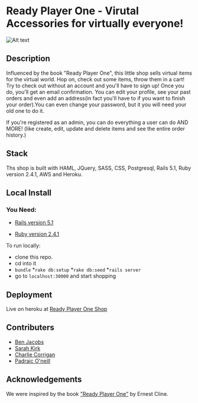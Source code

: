 # Ready Player One - Virutal Accessories for virtually everyone!

![Alt text](https://raw.github.com/Benjaminpjacobs/little-shop/master/screen-shots/little-shop.png?raw=true "Optional Title")

## Description

Influenced by the book "Ready Player One", this little shop sells virtual items for the virtual world. 
Hop on, check out some items, throw them in a cart! Try to check out without an account and you'll have
to sign up! Once you do, you'll get an email confirmation. You can edit your profile, see your past orders and
even add an address(in fact you'll have to if you want to finish your order).You can even change your password, but it you will need your old one to do it.

If you're registered as an admin, you can do everything a user can do AND MORE! (like create, edit, update and delete items and see the entire order history.)

## Stack

Ths shop is built with HAML, JQuery, SASS, CSS, Postgresql, Rails 5.1, Ruby version 2.4.1, AWS and Heroku.

## Local Install

  ### You Need:
  * [Rails version 5.1](http://installrails.com/)

  * [Ruby version 2.4.1](https://www.ruby-lang.org/en/documentation/installation/)

To run locally: 
  * clone this repo. 
  * cd into it
  * ```bundle```
  *```rake db:setup```
  *```rake db:seed```
  *```rails server```
  * go to ```localhost:30000``` and start shopping

## Deployment
Live on heroku at [Ready Player One Shop](https://safe-bastion-43545.herokuapp.com/)

## Contributers
* [Ben Jacobs](https://www.linkedin.com/in/benjaminpjacobs)
* [Sarah Kirk](http://www.linkedin.com/in/sarahelizabethkirk)
* [Charlie Corrigan](https://www.linkedin.com/in/charliepscorrigan)
* [Padraic O'neill](https://www.linkedin.com/in/padraiconeill)


## Acknowledgements 
We were inspired by the book ["Ready Player One"](https://en.wikipedia.org/wiki/Ready_Player_One) by Ernest Cline.
